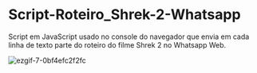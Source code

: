 # Script-Roteiro_Shrek-2-Whatsapp
Script em JavaScript usado no console do navegador que envia em cada linha de texto parte do roteiro do filme Shrek 2 no Whatsapp Web.

![ezgif-7-0bf4efc2f2fc](https://user-images.githubusercontent.com/73205479/138990860-d4e509f9-65de-4d07-80f7-3c69773f54e4.gif)
